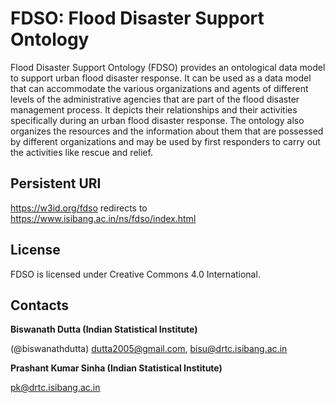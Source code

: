# FDSO: Flood Disaster Support Ontology  

Flood Disaster Support Ontology (FDSO) provides an ontological data model to support urban flood disaster response. It can be used as a data model that can accommodate the various organizations and agents of different levels of the administrative agencies that are part of the flood disaster management process. It depicts their relationships and their activities specifically during an urban flood disaster response. The ontology also organizes the resources and the information about them that are possessed by different organizations and may be used by first responders to carry out the activities like rescue and relief.    


## Persistent URI 
https://w3id.org/fdso redirects to https://www.isibang.ac.in/ns/fdso/index.html


## License
FDSO is licensed under Creative Commons 4.0 International. 

## Contacts
**Biswanath Dutta (Indian Statistical Institute)**  

(@biswanathdutta) 
 <dutta2005@gmail.com>, 
 <bisu@drtc.isibang.ac.in> 

**Prashant Kumar Sinha (Indian Statistical Institute)**  

 <pk@drtc.isibang.ac.in> 
